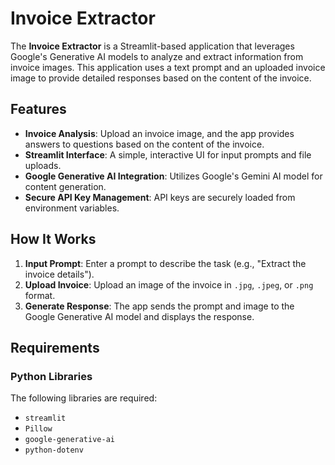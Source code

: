 # Invoice Extractor

The **Invoice Extractor** is a Streamlit-based application that leverages Google's Generative AI models to analyze and extract information from invoice images. This application uses a text prompt and an uploaded invoice image to provide detailed responses based on the content of the invoice.

## Features
- **Invoice Analysis**: Upload an invoice image, and the app provides answers to questions based on the content of the invoice.
- **Streamlit Interface**: A simple, interactive UI for input prompts and file uploads.
- **Google Generative AI Integration**: Utilizes Google's Gemini AI model for content generation.
- **Secure API Key Management**: API keys are securely loaded from environment variables.

## How It Works
1. **Input Prompt**: Enter a prompt to describe the task (e.g., "Extract the invoice details").
2. **Upload Invoice**: Upload an image of the invoice in `.jpg`, `.jpeg`, or `.png` format.
3. **Generate Response**: The app sends the prompt and image to the Google Generative AI model and displays the response.

## Requirements

### Python Libraries
The following libraries are required:
- `streamlit`
- `Pillow`
- `google-generative-ai`
- `python-dotenv`

